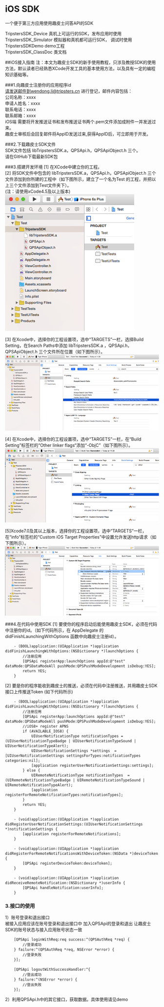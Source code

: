 # iOS SDK

一个便于第三方应用使用趣皮士问答API的SDK  

TripstersSDK_Device          真机上可运行的SDK，发布应用时使用  
TripstersSDK_Simulator      模拟器和真机都可运行SDK， 调试时使用  
TripstersSDKDemo             demo工程  
TripstersSDK_ClassDoc       类文档

##iOS接入指南
注：本文为趣皮士SDK的新手使用教程，只涉及教授SDK的使用方法，默认读者已经熟悉XCode开发工具的基本使用方法，以及具有一定的编程知识基础等。  

###1.向趣皮士注册你的应用程序id  
请发送邮件到wendong.li@tripsters.cn 进行登记，邮件内容包括：  
公司名称：xxxx  
申请人姓名：xxxx    
联系电话：xxxx  
联系邮箱：xxxx  
iOS端 需要将开发推送证书和发布推送证书两个.pem文件添加成附件一并发送过来。  
趣皮士审核后会回复邮件将AppID发送过来,获得AppID后，可立即用于开发。

###2.下载趣皮士SDK文件  
SDK文件包括 libTripstersSDK.a，QPSApi.h，QPSApiObject.h 三个。  
请在GitHub下载最新SDK包  

###3.搭建开发环境
[1] 在XCode中建立你的工程。  
[2] 将SDK文件中包含的 libTripstersSDK.a，QPSApi.h，QPSApiObject.h 三个文件添加到你所建的工程中（如下图所示，建立了一个名为Test 的工程，并把以上三个文件添加到Test文件夹下）。  
(注：请使用xCode4.5及以上版本)  
![image](https://github.com/TripstersSDK/tripsters-open-source/blob/master/Picture/tripsters-ios-sdk-1.png?raw=true)

[3] 在Xcode中，选择你的工程设置项，选中“TARGETS”一栏，选择Build Setting，在Search Paths中添加 libTripstersSDK.a ，QPSApi.h，QPSApiObject.h 三个文件所在位置（如下图所示）。  
![image](https://github.com/TripstersSDK/tripsters-open-source/blob/master/Picture/tripsters-ios-sdk-2.png?raw=true)

[4] 在Xcode中，选择你的工程设置项，选中“TARGETS”一栏，在“Build Setting”标签栏的“Other linker flags“添加“-ObjC”（如下图所示）。  
![image](https://github.com/TripstersSDK/tripsters-open-source/blob/master/Picture/tripsters-ios-sdk-3.png?raw=true)

[5]Xcode7.0及其以上版本，选择你的工程设置项，选中“TARGETS”一栏，在“info”标签栏的“Custom iOS Target Properties”中设置允许发送http请求（如下图所示）。  
![image](https://github.com/TripstersSDK/tripsters-open-source/blob/master/Picture/tripsters-ios-sdk-4.png?raw=true)

###4.在代码中使用SDK
[1] 要使你的程序启动后能使用趣皮士SDK，必须在代码中注册你的id。（如下代码所示，在 AppDelegate 的 didFinishLaunchingWithOptions 函数中向趣皮士注册id）。  
```objc
    - (BOOL)application:(UIApplication *)application didFinishLaunchingWithOptions:(NSDictionary *)launchOptions {
        //注册应用
        [QPSApi registerApp:launchOptions appId:@"test" dataMode:QPSDataModeAll pushMode:QPSPushModeDevelopment isDebug:YES];
        return YES;
    }
```

[2] 要是你的程序能收到趣皮士的推送，必须在代码中注册推送，并用趣皮士SDK接口上传推送Token  (如下代码所示)
```objc
    - (BOOL)application:(UIApplication *)application didFinishLaunchingWithOptions:(NSDictionary *)launchOptions {
        //注册应用
        [QPSApi registerApp:launchOptions appId:@"test" dataMode:QPSDataModeAll pushMode:QPSPushModeDevelopment isDebug:YES];
        //iOS8+ register APNS
        if (AVAILABLE_IOS8) {
            UIUserNotificationType notificationTypes = (UIUserNotificationTypeBadge | UIUserNotificationTypeSound | UIUserNotificationTypeAlert);
            UIUserNotificationSettings *settings  = [UIUserNotificationSettings settingsForTypes:notificationTypes categories:nil];
            [application registerUserNotificationSettings:settings];
        } else {
            UIRemoteNotificationType notificationTypes  = (UIRemoteNotificationTypeBadge | UIRemoteNotificationTypeSound | UIRemoteNotificationTypeAlert);
            [application registerForRemoteNotificationTypes:notificationTypes];
        }
        return YES;
    }  

    - (void)application:(UIApplication *)application didRegisterUserNotificationSettings:(UIUserNotificationSettings *)notificationSettings {
        [application registerForRemoteNotifications];
    }  

    - (void)application:(UIApplication *)application didRegisterForRemoteNotificationsWithDeviceToken:(NSData *)deviceToken {
        [QPSApi registerDeviceToken:deviceToken];
    }  

    - (void)application:(UIApplication *)application didReceiveRemoteNotification:(NSDictionary *)userInfo {
        [QPSApi handleNotification:userInfo];
    }
```

### 3.接口的使用  
1）账号登录和退出接口  
    被接入应用应该在账号登录和退出接口中 加入QPSApi的登录和退出 让趣皮士SDK的账号状态与接入应用账号状态一致  
```objc
    [QPSApi loginWithReq:req success:^(QPSAuthReq *req) {
        //登录成功
    } failure:^(QPSAuthReq *req, NSError *error) {
        //登录失败
    }];  

    [QPSApi logoutWithSuccessHandler:^{
        //登出成功
    } failure:^(NSError *error) {
        //登出失败    
    }];
```

2）利用QPSApi.h中的其它接口，获取数据。具体使用请见demo
   

